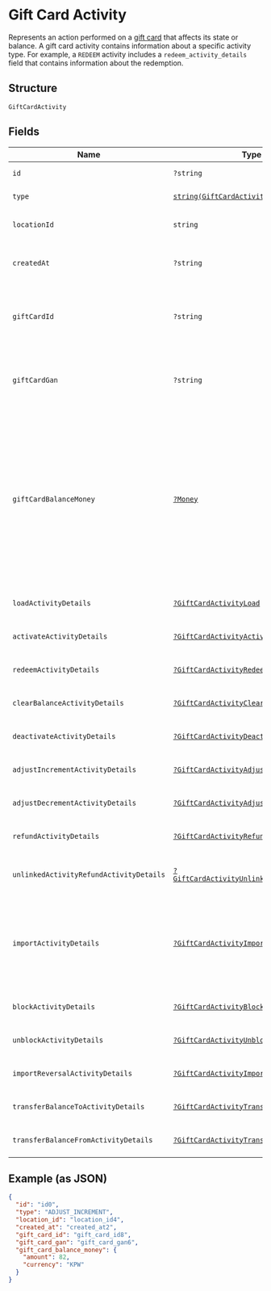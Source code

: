 
# Gift Card Activity

Represents an action performed on a [gift card](../../doc/models/gift-card.md) that affects its state or balance.
A gift card activity contains information about a specific activity type. For example, a `REDEEM` activity
includes a `redeem_activity_details` field that contains information about the redemption.

## Structure

`GiftCardActivity`

## Fields

| Name | Type | Tags | Description | Getter | Setter |
|  --- | --- | --- | --- | --- | --- |
| `id` | `?string` | Optional | The Square-assigned ID of the gift card activity. | getId(): ?string | setId(?string id): void |
| `type` | [`string(GiftCardActivityType)`](../../doc/models/gift-card-activity-type.md) | Required | Indicates the type of [gift card activity](../../doc/models/gift-card-activity.md). | getType(): string | setType(string type): void |
| `locationId` | `string` | Required | The ID of the [business location](entity:Location) where the activity occurred. | getLocationId(): string | setLocationId(string locationId): void |
| `createdAt` | `?string` | Optional | The timestamp when the gift card activity was created, in RFC 3339 format. | getCreatedAt(): ?string | setCreatedAt(?string createdAt): void |
| `giftCardId` | `?string` | Optional | The gift card ID. When creating a gift card activity, `gift_card_id` is not required if<br>`gift_card_gan` is specified. | getGiftCardId(): ?string | setGiftCardId(?string giftCardId): void |
| `giftCardGan` | `?string` | Optional | The gift card account number (GAN). When creating a gift card activity, `gift_card_gan`<br>is not required if `gift_card_id` is specified. | getGiftCardGan(): ?string | setGiftCardGan(?string giftCardGan): void |
| `giftCardBalanceMoney` | [`?Money`](../../doc/models/money.md) | Optional | Represents an amount of money. `Money` fields can be signed or unsigned.<br>Fields that do not explicitly define whether they are signed or unsigned are<br>considered unsigned and can only hold positive amounts. For signed fields, the<br>sign of the value indicates the purpose of the money transfer. See<br>[Working with Monetary Amounts](https://developer.squareup.com/docs/build-basics/working-with-monetary-amounts)<br>for more information. | getGiftCardBalanceMoney(): ?Money | setGiftCardBalanceMoney(?Money giftCardBalanceMoney): void |
| `loadActivityDetails` | [`?GiftCardActivityLoad`](../../doc/models/gift-card-activity-load.md) | Optional | Represents details about a `LOAD` [gift card activity type](../../doc/models/gift-card-activity-type.md). | getLoadActivityDetails(): ?GiftCardActivityLoad | setLoadActivityDetails(?GiftCardActivityLoad loadActivityDetails): void |
| `activateActivityDetails` | [`?GiftCardActivityActivate`](../../doc/models/gift-card-activity-activate.md) | Optional | Represents details about an `ACTIVATE` [gift card activity type](../../doc/models/gift-card-activity-type.md). | getActivateActivityDetails(): ?GiftCardActivityActivate | setActivateActivityDetails(?GiftCardActivityActivate activateActivityDetails): void |
| `redeemActivityDetails` | [`?GiftCardActivityRedeem`](../../doc/models/gift-card-activity-redeem.md) | Optional | Represents details about a `REDEEM` [gift card activity type](../../doc/models/gift-card-activity-type.md). | getRedeemActivityDetails(): ?GiftCardActivityRedeem | setRedeemActivityDetails(?GiftCardActivityRedeem redeemActivityDetails): void |
| `clearBalanceActivityDetails` | [`?GiftCardActivityClearBalance`](../../doc/models/gift-card-activity-clear-balance.md) | Optional | Represents details about a `CLEAR_BALANCE` [gift card activity type](../../doc/models/gift-card-activity-type.md). | getClearBalanceActivityDetails(): ?GiftCardActivityClearBalance | setClearBalanceActivityDetails(?GiftCardActivityClearBalance clearBalanceActivityDetails): void |
| `deactivateActivityDetails` | [`?GiftCardActivityDeactivate`](../../doc/models/gift-card-activity-deactivate.md) | Optional | Represents details about a `DEACTIVATE` [gift card activity type](../../doc/models/gift-card-activity-type.md). | getDeactivateActivityDetails(): ?GiftCardActivityDeactivate | setDeactivateActivityDetails(?GiftCardActivityDeactivate deactivateActivityDetails): void |
| `adjustIncrementActivityDetails` | [`?GiftCardActivityAdjustIncrement`](../../doc/models/gift-card-activity-adjust-increment.md) | Optional | Represents details about an `ADJUST_INCREMENT` [gift card activity type](../../doc/models/gift-card-activity-type.md). | getAdjustIncrementActivityDetails(): ?GiftCardActivityAdjustIncrement | setAdjustIncrementActivityDetails(?GiftCardActivityAdjustIncrement adjustIncrementActivityDetails): void |
| `adjustDecrementActivityDetails` | [`?GiftCardActivityAdjustDecrement`](../../doc/models/gift-card-activity-adjust-decrement.md) | Optional | Represents details about an `ADJUST_DECREMENT` [gift card activity type](../../doc/models/gift-card-activity-type.md). | getAdjustDecrementActivityDetails(): ?GiftCardActivityAdjustDecrement | setAdjustDecrementActivityDetails(?GiftCardActivityAdjustDecrement adjustDecrementActivityDetails): void |
| `refundActivityDetails` | [`?GiftCardActivityRefund`](../../doc/models/gift-card-activity-refund.md) | Optional | Represents details about a `REFUND` [gift card activity type](../../doc/models/gift-card-activity-type.md). | getRefundActivityDetails(): ?GiftCardActivityRefund | setRefundActivityDetails(?GiftCardActivityRefund refundActivityDetails): void |
| `unlinkedActivityRefundActivityDetails` | [`?GiftCardActivityUnlinkedActivityRefund`](../../doc/models/gift-card-activity-unlinked-activity-refund.md) | Optional | Represents details about an `UNLINKED_ACTIVITY_REFUND` [gift card activity type](../../doc/models/gift-card-activity-type.md). | getUnlinkedActivityRefundActivityDetails(): ?GiftCardActivityUnlinkedActivityRefund | setUnlinkedActivityRefundActivityDetails(?GiftCardActivityUnlinkedActivityRefund unlinkedActivityRefundActivityDetails): void |
| `importActivityDetails` | [`?GiftCardActivityImport`](../../doc/models/gift-card-activity-import.md) | Optional | Represents details about an `IMPORT` [gift card activity type](../../doc/models/gift-card-activity-type.md).<br>This activity type is used when Square imports a third-party gift card, in which case the<br>`gan_source` of the gift card is set to `OTHER`. | getImportActivityDetails(): ?GiftCardActivityImport | setImportActivityDetails(?GiftCardActivityImport importActivityDetails): void |
| `blockActivityDetails` | [`?GiftCardActivityBlock`](../../doc/models/gift-card-activity-block.md) | Optional | Represents details about a `BLOCK` [gift card activity type](../../doc/models/gift-card-activity-type.md). | getBlockActivityDetails(): ?GiftCardActivityBlock | setBlockActivityDetails(?GiftCardActivityBlock blockActivityDetails): void |
| `unblockActivityDetails` | [`?GiftCardActivityUnblock`](../../doc/models/gift-card-activity-unblock.md) | Optional | Represents details about an `UNBLOCK` [gift card activity type](../../doc/models/gift-card-activity-type.md). | getUnblockActivityDetails(): ?GiftCardActivityUnblock | setUnblockActivityDetails(?GiftCardActivityUnblock unblockActivityDetails): void |
| `importReversalActivityDetails` | [`?GiftCardActivityImportReversal`](../../doc/models/gift-card-activity-import-reversal.md) | Optional | Represents details about an `IMPORT_REVERSAL` [gift card activity type](../../doc/models/gift-card-activity-type.md). | getImportReversalActivityDetails(): ?GiftCardActivityImportReversal | setImportReversalActivityDetails(?GiftCardActivityImportReversal importReversalActivityDetails): void |
| `transferBalanceToActivityDetails` | [`?GiftCardActivityTransferBalanceTo`](../../doc/models/gift-card-activity-transfer-balance-to.md) | Optional | Represents details about a `TRANSFER_BALANCE_TO` [gift card activity type](../../doc/models/gift-card-activity-type.md). | getTransferBalanceToActivityDetails(): ?GiftCardActivityTransferBalanceTo | setTransferBalanceToActivityDetails(?GiftCardActivityTransferBalanceTo transferBalanceToActivityDetails): void |
| `transferBalanceFromActivityDetails` | [`?GiftCardActivityTransferBalanceFrom`](../../doc/models/gift-card-activity-transfer-balance-from.md) | Optional | Represents details about a `TRANSFER_BALANCE_FROM` [gift card activity type](../../doc/models/gift-card-activity-type.md). | getTransferBalanceFromActivityDetails(): ?GiftCardActivityTransferBalanceFrom | setTransferBalanceFromActivityDetails(?GiftCardActivityTransferBalanceFrom transferBalanceFromActivityDetails): void |

## Example (as JSON)

```json
{
  "id": "id0",
  "type": "ADJUST_INCREMENT",
  "location_id": "location_id4",
  "created_at": "created_at2",
  "gift_card_id": "gift_card_id8",
  "gift_card_gan": "gift_card_gan6",
  "gift_card_balance_money": {
    "amount": 82,
    "currency": "KPW"
  }
}
```

